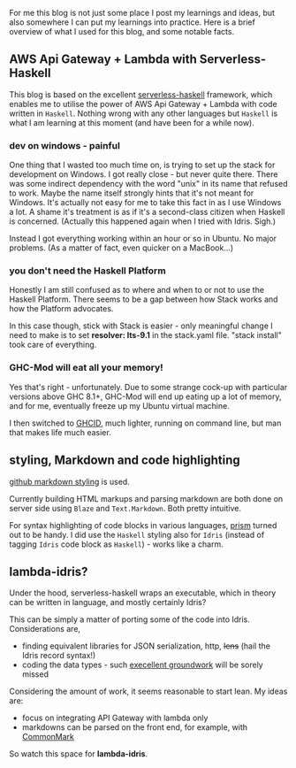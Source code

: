 For me this blog is not just some place I post my learnings and ideas, but also somewhere I can put my learnings into practice. Here is a brief overview of what I used for this blog, and some notable facts.

## AWS Api Gateway + Lambda with Serverless-Haskell
This blog is based on the excellent [serverless-haskell](https://github.com/seek-oss/serverless-haskell) framework, which enables me to utilise the power of AWS Api Gateway + Lambda with code written in `Haskell`. Nothing wrong with any other languages but `Haskell` is what I am learning at this moment (and have been for a while now).

### dev on windows - painful
One thing that I wasted too much time on, is trying to set up the stack for development on Windows. I got really close - but never quite there. There was some indirect dependency with the word "unix" in its name that refused to work. Maybe the name itself strongly hints that it's not meant for Windows. It's actually not easy for me to take this fact in as I use Windows a lot. A shame it's treatment is as if it's a second-class citizen when Haskell is concerned. (Actually this happened again when I tried with Idris. Sigh.)

Instead I got everything working within an hour or so in Ubuntu. No major problems. (As a matter of fact, even quicker on a MacBook...)

### you don't need the Haskell Platform

Honestly I am still confused as to where and when to or not to use the Haskell Platform. There seems to be a gap between how Stack works and how the Platform advocates.

In this case though, stick with Stack is easier - only meaningful change I need to make is to set **resolver: lts-9.1** in the stack.yaml file. "stack install" took care of everything.

### GHC-Mod will eat all your memory!

Yes that's right - unfortunately. Due to some strange cock-up with particular versions above GHC 8.1+, GHC-Mod will end up eating up a lot of memory, and for me, eventually freeze up my Ubuntu virtual machine.

I then switched to [GHCID](https://github.com/ndmitchell/ghcid), much lighter, running on command line, but man that makes life much easier.

## styling, Markdown and code highlighting

[github markdown styling](https://cdnjs.cloudflare.com/ajax/libs/github-markdown-css/2.10.0/github-markdown.min.css) is used.

Currently building HTML markups and parsing markdown are both done on server side using `Blaze` and `Text.Markdown`. Both pretty intuitive.

For syntax highlighting of code blocks in various languages, [prism](https://prismjs.com) turned out to be handy. I did use the `Haskell` styling also for `Idris` (instead of tagging `Idris` code block as `Haskell`) - works like a charm.

## lambda-idris?

Under the hood, serverless-haskell wraps an executable, which in theory can be written in language, and mostly certainly Idris?

This can be simply a matter of porting some of the code into Idris. Considerations are,

* finding equivalent libraries for JSON serialization, http, ~~lens~~ (hail the Idris record syntax!)
* coding the data types - such [execellent groundwork](http://hackage.haskell.org/package/amazonka-core) will be sorely missed

Considering the amount of work, it seems reasonable to start lean. My ideas are:
* focus on integrating API Gateway with lambda only
* markdowns can be parsed on the front end, for example, with [CommonMark](https://github.com/commonmark/commonmark.js)

So watch this space for **lambda-idris**.
